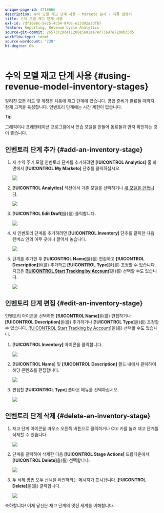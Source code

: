 ```yaml
---
unique-page-id: 4718666
description: 수익 모델 재고 단계 사용 - Marketo 문서 - 제품 설명서
title: 수익 모델 재고 단계 사용
exl-id: 7df10e8c-5e25-4cb4-970c-e23d92a3dfb7
feature: Reporting, Revenue Cycle Analytics
source-git-commit: 26573c20c411208e5a01aa7ec73a97e7208b35d5
workflow-type: tm+mt
source-wordcount: '239'
ht-degree: 0%

---
```


# 수익 모델 재고 단계 사용 {#using-revenue-model-inventory-stages}

알려진 모든 리드 및 계정은 처음에 재고 단계에 있습니다. 영업 준비가 완료될 때까지 잠재 고객을 육성합니다. 인벤토리 단계에는 시간 제한이 없습니다.

>[!TIP]
>
>그래픽이나 프레젠테이션 프로그램에서 연습 모델을 만들어 동료들과 먼저 확인하는 것이 좋습니다.

## 인벤토리 단계 추가 {#add-an-inventory-stage}

1. 새 수익 주기 모델 인벤토리 단계를 추가하려면 **[!UICONTROL Analytics]** 홈 화면에서 **[!UICONTROL My Marketo]** 단추를 클릭하십시오.

   ![](assets/image2015-4-27-11-3a54-3a41.png)

1. **[!UICONTROL Analytics]** 섹션에서 기존 모델을 선택하거나 [새 모델을 만듭니다](/help/marketo/product-docs/reporting/revenue-cycle-analytics/revenue-cycle-models/create-a-new-revenue-model.md).

   ![](assets/image2015-4-27-14-3a31-3a53.png)

1. **[!UICONTROL Edit Draft]**&#x200B;을(를) 클릭합니다.

   ![](assets/image2015-4-27-12-3a10-3a49.png)

1. 새 인벤토리 단계를 추가하려면 **[!UICONTROL Inventory]** 단추를 클릭한 다음 캔버스 안의 아무 곳에나 끌어서 놓습니다.

   ![](assets/image2015-4-28-13-3a9-3a37.png)

1. 단계를 추가한 후 **[!UICONTROL Name]**&#x200B;을(를) 편집하고 **[!UICONTROL Description]**&#x200B;을(를) 추가하고 **[!UICONTROL Type]**&#x200B;을(를) 조정할 수 있습니다. 지금은 **[[!UICONTROL Start Tracking by Account]](/help/marketo/product-docs/reporting/revenue-cycle-analytics/revenue-cycle-models/start-tracking-by-account-in-the-revenue-modeler.md)**&#x200B;을(를) 선택할 수도 있습니다.

   ![](assets/image2015-4-27-13-3a29-3a2.png)

## 인벤토리 단계 편집 {#edit-an-inventory-stage}

인벤토리 아이콘을 선택하면 **[!UICONTROL Name]**&#x200B;을(를) 편집하거나 **[!UICONTROL Description]**&#x200B;을(를) 추가하거나 **[!UICONTROL Type]**&#x200B;을(를) 조정할 수 있습니다. [[!UICONTROL Start Tracking by Account]](/help/marketo/product-docs/reporting/revenue-cycle-analytics/revenue-cycle-models/start-tracking-by-account-in-the-revenue-modeler.md)을(를) 선택할 수도 있습니다.

1. **[!UICONTROL Inventory]** 아이콘을 클릭합니다.

   ![](assets/image2015-4-27-15-3a55-3a10.png)

1. **[!UICONTROL Name]** 및 **[!UICONTROL Description]** 필드 내에서 클릭하여 해당 콘텐츠를 편집합니다.

   ![](assets/image2015-4-27-13-3a34-3a58.png)

1. 편집할 **[!UICONTROL Type]** 풀다운 메뉴를 선택하십시오.

   ![](assets/image2015-4-27-13-3a36-3a52.png)

## 인벤토리 단계 삭제 {#delete-an-inventory-stage}

1. 재고 단계 아이콘을 마우스 오른쪽 버튼으로 클릭하거나 Ctrl 키를 눌러 재고 단계를 삭제할 수 있습니다.

   ![](assets/image2015-4-28-13-3a0-3a20.png)

1. 단계를 클릭하여 삭제한 다음 **[!UICONTROL Stage Actions]** 드롭다운에서 **[!UICONTROL Delete]**&#x200B;을(를) 선택합니다.

   ![](assets/image2015-4-28-13-3a1-3a17.png)

1. 두 삭제 방법 모두 선택을 확인하라는 메시지가 표시됩니다. **[!UICONTROL Delete]**&#x200B;을(를) 클릭합니다.

   ![](assets/image2015-4-28-13-3a5-3a26.png)

축하합니다! 이제 당신은 재고 단계의 멋진 세계를 이해합니다.
